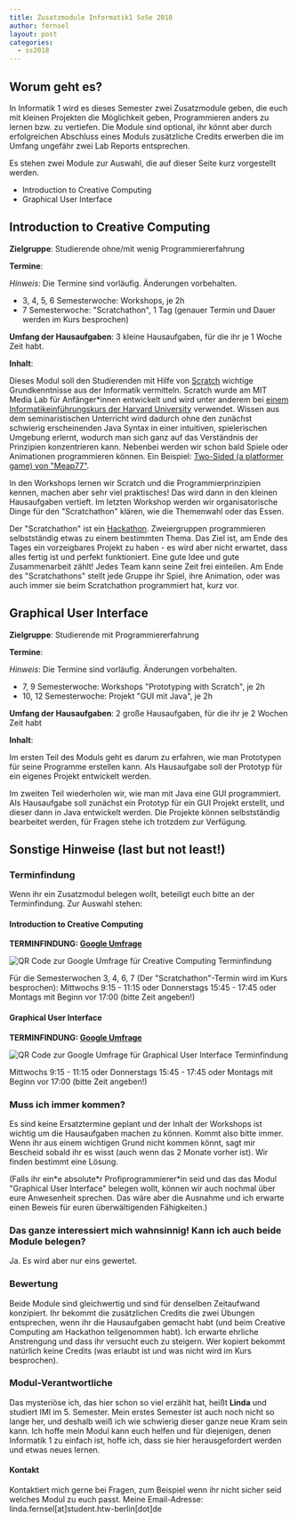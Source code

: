```yaml
---
title: Zusatzmodule Informatik1 SoSe 2018
author: fernsel
layout: post
categories:
  - ss2018
---
```

## Worum geht es?

In Informatik 1 wird es dieses Semester zwei Zusatzmodule geben, die euch mit kleinen Projekten die Möglichkeit geben, Programmieren anders zu lernen bzw. zu vertiefen.
Die Module sind optional, ihr könnt aber durch erfolgreichen Abschluss eines Moduls zusätzliche Credits erwerben die im Umfang ungefähr zwei Lab Reports entsprechen.

Es stehen zwei Module zur Auswahl, die auf dieser Seite kurz vorgestellt werden.
* Introduction to Creative Computing
* Graphical User Interface

## Introduction to Creative Computing
 **Zielgruppe**: Studierende ohne/mit wenig Programmiererfahrung

 **Termine**:

 *Hinweis*: Die Termine sind vorläufig. Änderungen vorbehalten.
 * 3, 4, 5, 6 Semesterwoche: Workshops, je 2h
 * 7 Semesterwoche: "Scratchathon", 1 Tag (genauer Termin und Dauer werden im Kurs besprochen)


 **Umfang der Hausaufgaben**: 3 kleine Hausaufgaben, für die ihr je 1 Woche Zeit habt.

 **Inhalt**:

 Dieses Modul soll den Studierenden mit Hilfe von [Scratch](https://scratch.mit.edu/) wichtige Grundkenntnisse aus der Informatik vermitteln. Scratch wurde am MIT Media Lab für Anfänger\*innen entwickelt und wird unter anderem bei [einem Informatikeinführungskurs der Harvard University](https://cs50.harvard.edu/) verwendet. Wissen aus dem seminaristischen Unterricht wird dadurch ohne den zunächst schwierig erscheinenden Java Syntax in einer intuitiven, spielerischen Umgebung erlernt, wodurch man sich ganz auf das Verständnis der Prinzipien konzentrieren kann. Nebenbei werden wir schon bald Spiele oder Animationen programmieren können. Ein Beispiel:
[Two-Sided (a platformer game) von "Meap77"](https://scratch.mit.edu/projects/168683785/).

In den Workshops lernen wir Scratch und die Programmierprinzipien kennen, machen aber sehr viel praktisches! Das wird dann in den kleinen Hausaufgaben vertieft. Im letzten Workshop werden wir organisatorische Dinge für den "Scratchathon" klären, wie die Themenwahl oder das Essen.

Der "Scratchathon" ist ein [Hackathon](https://de.wikipedia.org/wiki/Hackathon). Zweiergruppen programmieren selbstständig etwas zu einem bestimmten Thema. Das Ziel ist, am Ende des Tages ein vorzeigbares Projekt zu haben - es wird aber nicht erwartet, dass alles fertig ist und perfekt funktioniert. Eine gute Idee und gute Zusammenarbeit zählt! Jedes Team kann seine Zeit frei einteilen.
Am Ende des "Scratchathons" stellt jede Gruppe ihr Spiel, ihre Animation, oder was auch immer sie beim Scratchathon programmiert hat, kurz vor.

## Graphical User Interface
**Zielgruppe**: Studierende mit Programmiererfahrung

**Termine**:

*Hinweis*: Die Termine sind vorläufig. Änderungen vorbehalten.
* 7, 9 Semesterwoche: Workshops "Prototyping with Scratch", je 2h
* 10, 12 Semesterwoche: Projekt "GUI mit Java", je 2h

**Umfang der Hausaufgaben**: 2 große Hausaufgaben, für die ihr je 2 Wochen Zeit habt

**Inhalt**:

Im ersten Teil des Moduls geht es darum zu erfahren, wie man Prototypen für seine Programme erstellen kann. Als Hausaufgabe soll der Prototyp für ein eigenes Projekt entwickelt werden.

Im zweiten Teil wiederholen wir, wie man mit Java eine GUI programmiert. Als Hausaufgabe soll zunächst ein Prototyp für ein GUI Projekt erstellt, und dieser dann in Java entwickelt werden. Die Projekte können selbstständig bearbeitet werden, für Fragen stehe ich trotzdem zur Verfügung.

## Sonstige Hinweise (last but not least!)

### Terminfindung
Wenn ihr ein Zusatzmodul belegen wollt, beteiligt euch bitte an der Terminfindung. Zur Auswahl stehen:

#### Introduction to Creative Computing
**TERMINFINDUNG: [Google Umfrage](https://goo.gl/forms/aH76IWI7BdH7XUua2)**

![QR Code zur Google Umfrage für Creative Computing Terminfindung](http://i.cubeupload.com/BoyMnP.png)

Für die Semesterwochen 3, 4, 6, 7 (Der "Scratchathon"-Termin wird im Kurs besprochen):
Mittwochs 9:15 - 11:15 oder Donnerstags 15:45 - 17:45 oder Montags mit Beginn vor 17:00 (bitte Zeit angeben!)


#### Graphical User Interface
**TERMINFINDUNG: [Google Umfrage](https://goo.gl/forms/lP1CUxPAxB2MlbVk2)**

![QR Code zur Google Umfrage für Graphical User Interface Terminfindung](http://i.cubeupload.com/OskPCH.png)

Mittwochs 9:15 - 11:15 oder Donnerstags 15:45 - 17:45 oder Montags mit Beginn vor 17:00 (bitte Zeit angeben!)


### Muss ich immer kommen?
 Es sind keine Ersatztermine geplant und der Inhalt der Workshops ist wichtig um die Hausaufgaben machen zu können. Kommt also bitte immer. Wenn ihr aus einem wichtigen Grund nicht kommen könnt, sagt mir Bescheid sobald ihr es wisst (auch wenn das 2 Monate vorher ist). Wir finden bestimmt eine Lösung.

(Falls ihr ein\*e absolute\*r Profiprogrammierer\*in seid und das das Modul "Graphical User Interface" belegen wollt, können wir auch nochmal über eure Anwesenheit sprechen. Das wäre aber die Ausnahme und ich erwarte einen Beweis für euren überwältigenden Fähigkeiten.)

### Das ganze interessiert mich wahnsinnig! Kann ich auch beide Module belegen?
Ja. Es wird aber nur eins gewertet.

### Bewertung
Beide Module sind gleichwertig und sind für denselben Zeitaufwand konzipiert. Ihr bekommt die zusätzlichen Credits die zwei Übungen entsprechen, wenn ihr die Hausaufgaben gemacht habt (und beim Creative Computing am Hackathon teilgenommen habt). Ich erwarte ehrliche Anstrengung und dass ihr versucht euch zu steigern. Wer kopiert bekommt natürlich keine Credits (was erlaubt ist und was nicht wird im Kurs besprochen).

### Modul-Verantwortliche
Das mysteriöse ich, das hier schon so viel erzählt hat, heißt **Linda** und studiert IMI im 5. Semester. Mein erstes Semester ist auch noch nicht so lange her, und deshalb weiß ich wie schwierig dieser ganze neue Kram sein kann. Ich hoffe mein Modul kann euch helfen und für diejenigen, denen Informatik 1 zu einfach ist, hoffe ich, dass sie hier herausgefordert werden und etwas neues lernen.

#### Kontakt
Kontaktiert mich gerne bei Fragen, zum Beispiel wenn ihr nicht sicher seid welches Modul zu euch passt. Meine Email-Adresse: linda.fernsel[at]student.htw-berlin[dot]de
